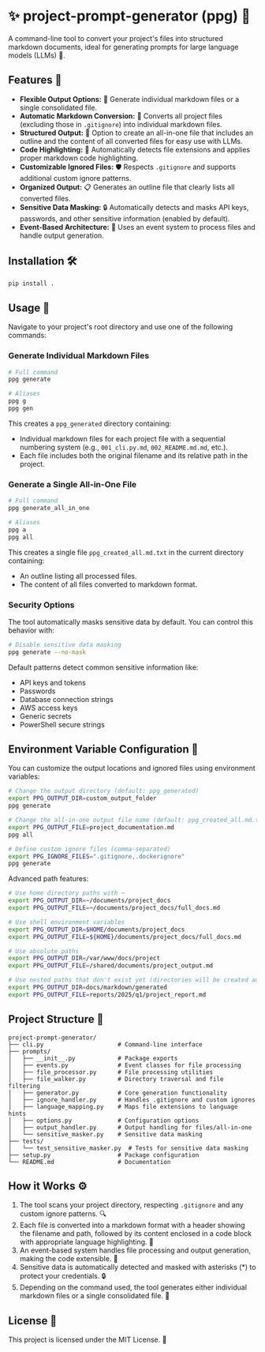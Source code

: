 # ✨ project-prompt-generator (ppg) 📝

A command-line tool to convert your project's files into structured markdown documents, ideal for generating prompts for large language models (LLMs) 🤖.

## Features 🌟

- **Flexible Output Options:** 🔀 Generate individual markdown files or a single consolidated file.
- **Automatic Markdown Conversion:** 🔄 Converts all project files (excluding those in `.gitignore`) into individual markdown files.
- **Structured Output:** 📂 Option to create an all-in-one file that includes an outline and the content of all converted files for easy use with LLMs.
- **Code Highlighting:** 🌈 Automatically detects file extensions and applies proper markdown code highlighting.
- **Customizable Ignored Files:** 🛡️ Respects `.gitignore` and supports additional custom ignore patterns.
- **Organized Output:** 📋 Generates an outline file that clearly lists all converted files.
- **Sensitive Data Masking:** 🔒 Automatically detects and masks API keys, passwords, and other sensitive information (enabled by default).
- **Event-Based Architecture:** 📡 Uses an event system to process files and handle output generation.

## Installation 🛠️

```bash
pip install .
```

## Usage 🚀

Navigate to your project's root directory and use one of the following commands:

### Generate Individual Markdown Files

```bash
# Full command
ppg generate

# Aliases
ppg g
ppg gen
```

This creates a `ppg_generated` directory containing:

- Individual markdown files for each project file with a sequential numbering system (e.g., `001_cli.py.md`, `002_README.md.md`, etc.).
- Each file includes both the original filename and its relative path in the project.

### Generate a Single All-in-One File

```bash
# Full command
ppg generate_all_in_one

# Aliases
ppg a
ppg all
```

This creates a single file `ppg_created_all.md.txt` in the current directory containing:

- An outline listing all processed files.
- The content of all files converted to markdown format.

### Security Options

The tool automatically masks sensitive data by default. You can control this behavior with:

```bash
# Disable sensitive data masking
ppg generate --no-mask
```

Default patterns detect common sensitive information like:

- API keys and tokens
- Passwords
- Database connection strings
- AWS access keys
- Generic secrets
- PowerShell secure strings

## Environment Variable Configuration 🔧

You can customize the output locations and ignored files using environment variables:

```bash
# Change the output directory (default: ppg_generated)
export PPG_OUTPUT_DIR=custom_output_folder
ppg generate

# Change the all-in-one output file name (default: ppg_created_all.md.txt)
export PPG_OUTPUT_FILE=project_documentation.md
ppg all

# Define custom ignore files (comma-separated)
export PPG_IGNORE_FILES=".gitignore,.dockerignore"
ppg generate
```

Advanced path features:

```bash
# Use home directory paths with ~
export PPG_OUTPUT_DIR=~/documents/project_docs
export PPG_OUTPUT_FILE=~/documents/project_docs/full_docs.md

# Use shell environment variables
export PPG_OUTPUT_DIR=$HOME/documents/project_docs
export PPG_OUTPUT_FILE=${HOME}/documents/project_docs/full_docs.md

# Use absolute paths
export PPG_OUTPUT_DIR=/var/www/docs/project
export PPG_OUTPUT_FILE=/shared/documents/project_output.md

# Use nested paths that don't exist yet (directories will be created automatically)
export PPG_OUTPUT_DIR=docs/markdown/generated
export PPG_OUTPUT_FILE=reports/2025/q1/project_report.md
```

## Project Structure 📁

```
project-prompt-generator/
├── cli.py                     # Command-line interface
├── prompts/
│   ├── __init__.py            # Package exports
│   ├── events.py              # Event classes for file processing
│   ├── file_processor.py      # File processing utilities
│   ├── file_walker.py         # Directory traversal and file filtering
│   ├── generator.py           # Core generation functionality
│   ├── ignore_handler.py      # Handles .gitignore and custom ignores
│   ├── language_mapping.py    # Maps file extensions to language hints
│   ├── options.py             # Configuration options
│   ├── output_handler.py      # Output handling for files/all-in-one
│   └── sensitive_masker.py    # Sensitive data masking
├── tests/
│   └── test_sensitive_masker.py  # Tests for sensitive data masking
├── setup.py                   # Package configuration
└── README.md                  # Documentation
```

## How it Works ⚙️

1. The tool scans your project directory, respecting `.gitignore` and any custom ignore patterns. 🔍
2. Each file is converted into a markdown format with a header showing the filename and path, followed by its content enclosed in a code block with appropriate language highlighting. 📝
3. An event-based system handles file processing and output generation, making the code extensible. 🔄
4. Sensitive data is automatically detected and masked with asterisks (*) to protect your credentials. 🔒
5. Depending on the command used, the tool generates either individual markdown files or a single consolidated file. 🧩

## License 📄

This project is licensed under the MIT License. 🎉
